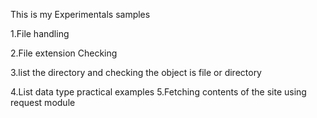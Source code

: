 This is my Experimentals samples

1.File handling 

2.File extension Checking 

3.list the directory and checking the object is file or directory

4.List data type practical examples 
5.Fetching contents of the site using request module

